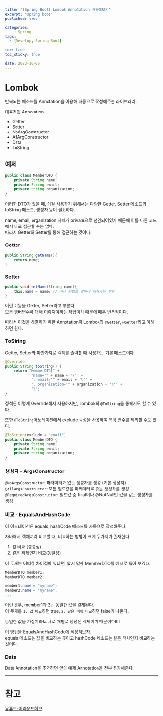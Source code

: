 ```yaml
---
title: "[Spring Boot] Lombok Annotation 사용해보기"
excerpt: "spring boot"
published: true

categories:
    - Spring
tags:
  - [Develop, Spring Boot]

toc: true
toc_sticky: true
   
date: 2023-10-05
---
```


# Lombok
반복되는 메소드를 Annotation을 이용해 자동으로 작성해주는 라이브러리.

대표적인 Annotation  
- Getter
- Setter
- NoArgConstructor
- AllArgConstructor
- Data
- ToString

## 예제

```java
public class MemberDTO {
    private String name;
    private String email;
    private String organization;
}
```
이러한 DTO가 있을 때, 이걸 사용하기 위해서는 다양한 Getter, Setter 메소드와 toString 메소드, 생성자 등이 필요하다.  

name, email, organization 자체가 private으로 선언되어있기 때문에 이를 다른 코드에서 바로 접근할 수는 없다.  
따라서 Getter와 Setter를 통해 접근하는 것이다.  

### Getter

```java
public String getName(){
    return name;
}
```

### Setter  

```java
public void setName(String name){
    this.name = name; // 자바 문법을 알아야 이해가는 부분
}
```

이런 기능을 Getter, Setter라고 부른다.  
모든 멤버변수에 대해 이뤄져야하는 작업이기 때문에 매우 반복적이다.  

따라서 이것을 해결하기 위한 Annotation이 Lombok의 `@Getter`, `@Setter`라고 이해하면 된다.

### ToString
Getter, Setter와 마찬가지로 객체를 출력할 때 사용하는 기본 메소드이다.

```java
@Override
public String toString() {
    return "MemberDTO{" +
            "name='" + name + '\'' +
            ", email='" + email + '\'' +
            ", organization='" + organization + '\'' +
            '}';
}
```

정석은 이렇게 Override해서 사용하지만, Lombok의 `@ToString`을 통해서도 할 수 있다.

또한 `@ToString`어노테이션에서 exclude 속성을 사용하여 특정 변수를 제외할 수도 있다.  

```java
@ToString(exclude = "email")
public class MemberDTO {
    private String name;
    private String email;
    private String organization;
}
```

### 생성자 - ArgsConstructor

`@NoArgsConstructor`: 파라미터가 없는 생성자를 생성 (기본 생성자)  
`@AllArgsConstructor`: 모든 필드값을 파라미터로 갖는 생성자를 생성  
`@RequiredArgsConstructor`: 필드값 중 final이나 @NotNull인 값을 갖는 생성자를 생성  

### 비교 - EqualsAndHashCode

이 어노테이션은 equals, hashCode 메소드를 자동으로 작성해준다.  

자바에서 객체끼리 비교할 때, 비교하는 방법이 크게 두가지가 존재한다.

1. 값 비교 (동등성)
2. 같은 객체인지 비교(동일성)

이 두개는 어떠한 차이점이 있냐면, 앞서 말한 MemberDTO를 예시로 들어 보겠다.

```java
MemberDTO member1;
MemberDTO member2;

member1.name = "myname";
member2.name = "myname";
...
```
이런 경우, member1과 2는 동일한 값을 갖게된다.  
이 두개를 `1. 값 비교`하면 true, `2. 같은 객체 비교`하면 false가 나온다.  

동일한 값을 가질지라도 서로 개별로 생성된 객체이기 때문이다!!!!

이 방법을 EqualsAndHashCode에 적용해보자.  
equals 메소드는 값을 비교하는 것이고 hashCode 메소드는 같은 객체인지 비교하는 것이다.  

### Data
Data Annotation을 추가하면 앞의 예제 Annotation을 전부 추가해준다.  


---

# 참고
[유튜브-어라운드허브](https://www.youtube.com/watch?v=oNSj_9mwtz4&list=PLlTylS8uB2fBOi6uzvMpojFrNe7sRmlzU&index=12)